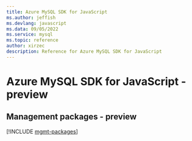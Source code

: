 ```yaml
---
title: Azure MySQL SDK for JavaScript
ms.author: jeffish
ms.devlang: javascript
ms.data: 09/05/2022
ms.service: mysql
ms.topic: reference
author: xirzec
description: Reference for Azure MySQL SDK for JavaScript
---
```

# Azure MySQL SDK for JavaScript - preview

## Management packages - preview
[!INCLUDE [mgmt-packages](mysql-mgmt-index.md)]